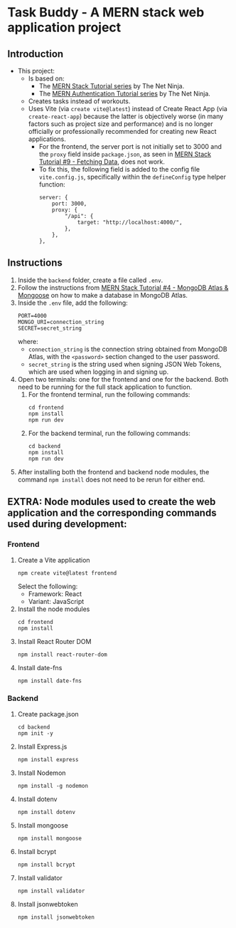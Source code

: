 # Task Buddy - A MERN stack web application project
## Introduction
* This project:
    * Is based on:
        * The [MERN Stack Tutorial series](https://www.youtube.com/playlist?list=PL4cUxeGkcC9iJ_KkrkBZWZRHVwnzLIoUE) by The Net Ninja.
        * The [MERN Authentication Tutorial series](https://www.youtube.com/playlist?list=PL4cUxeGkcC9g8OhpOZxNdhXggFz2lOuCT) by The Net Ninja.
    * Creates tasks instead of workouts.
    * Uses Vite (via `create vite@latest`) instead of Create React App (via `create-react-app`) because the latter is objectively worse (in many factors such as project size and performance) and is no longer officially or professionally recommended for creating new React applications.
        * For the frontend, the server port is not initially set to 3000 and the `proxy` field inside `package.json`, as seen in [MERN Stack Tutorial #9 - Fetching Data](https://www.youtube.com/watch?v=MEab_a19ZGk), does not work.
        * To fix this, the following field is added to the config file `vite.config.js`, specifically within the `defineConfig` type helper function:
            ```
            server: {
                port: 3000,
                proxy: {
                    "/api": {
                        target: "http://localhost:4000/",
                    },
                },
            },
            ```

## Instructions
1. Inside the `backend` folder, create a file called `.env`.
2. Follow the instructions from [MERN Stack Tutorial #4 - MongoDB Atlas & Mongoose](https://www.youtube.com/watch?v=s0anSjEeua8) on how to make a database in MongoDB Atlas.
3. Inside the `.env` file, add the following:
    ```
    PORT=4000
    MONGO_URI=connection_string
    SECRET=secret_string
    ```
    where:
    * `connection_string` is the connection string obtained from MongoDB Atlas, with the `<password>` section changed to the user password.
    * `secret_string` is the string used when signing JSON Web Tokens, which are used when logging in and signing up.
4. Open two terminals: one for the frontend and one for the backend. Both need to be running for the full stack application to function.
    1. For the frontend terminal, run the following commands:
        ```
        cd frontend
        npm install
        npm run dev
        ```
    2. For the backend terminal, run the following commands:
        ```
        cd backend
        npm install
        npm run dev
        ```
5. After installing both the frontend and backend node modules, the command `npm install` does not need to be rerun for either end. 

## EXTRA: Node modules used to create the web application and the corresponding commands used during development:
### Frontend
1. Create a Vite application
    ```
    npm create vite@latest frontend
    ```
    Select the following:
    * Framework: React
    * Variant: JavaScript
2. Install the node modules
    ```
    cd frontend
    npm install
    ```
3. Install React Router DOM
    ```
    npm install react-router-dom
    ```
4. Install date-fns
    ```
    npm install date-fns
    ```

### Backend
1. Create package.json
    ```
    cd backend
    npm init -y 
    ```
2. Install Express.js
    ```
    npm install express
    ```
3. Install Nodemon
    ```
    npm install -g nodemon
    ```
4. Install dotenv
    ```
    npm install dotenv
    ```
5. Install mongoose
    ```
    npm install mongoose
    ```
6. Install bcrypt
    ```
    npm install bcrypt
    ```
6. Install validator
    ```
    npm install validator
    ```
7. Install jsonwebtoken
    ```
    npm install jsonwebtoken
    ```